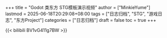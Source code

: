 +++
title = "Godot 类东方 STG模板演示视频"
author = ["MinkieYume"]
lastmod = 2025-06-18T20:29:08+08:00
tags = ["日志归档", "STG", "游戏日志", "东方Project"]
categories = ["日志归档"]
draft = false
toc = true
+++

{{< bilibili BV1vG411g7BW >}}
